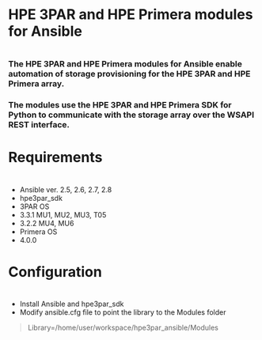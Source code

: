 # HPE 3PAR and HPE Primera modules for Ansible <h1>

### The HPE 3PAR and HPE Primera modules for Ansible enable automation of storage provisioning for the HPE 3PAR and HPE Primera array. 
### The modules use the HPE 3PAR and HPE Primera SDK for Python to communicate with the storage array over the WSAPI REST interface.<h2>

# Requirements  <h1>

* Ansible ver. 2.5, 2.6, 2.7, 2.8
* hpe3par_sdk
* 3PAR OS
* 3.3.1 MU1, MU2, MU3, T05
* 3.2.2 MU4, MU6
* Primera OS
* 4.0.0

# Configuration <h1>

* Install Ansible and hpe3par_sdk
* Modify ansible.cfg file to point the library to the Modules folder

> Library=/home/user/workspace/hpe3par_ansible/Modules 
